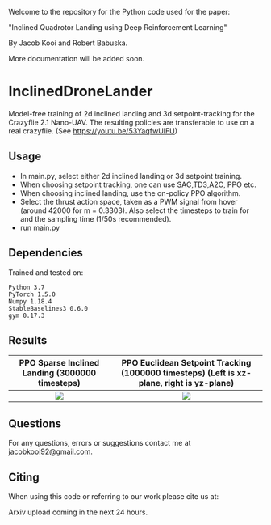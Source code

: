 Welcome to the repository for the Python code used for the paper:

"Inclined Quadrotor Landing using Deep Reinforcement Learning"

By Jacob Kooi and Robert Babuska.

More documentation will be added soon.


# InclinedDroneLander

Model-free training of 2d inclined landing and 3d setpoint-tracking for the Crazyflie 2.1 Nano-UAV. The resulting policies are transferable to use on a real crazyflie. (See https://youtu.be/53YaqfwUIFU)

## Usage

- In main.py, select either 2d inclined landing or 3d setpoint training.
- When choosing setpoint tracking, one can use SAC,TD3,A2C, PPO etc.
- When choosing inclined landing, use the on-policy PPO algorithm.
- Select the thrust action space, taken as a PWM signal from hover (around 42000 for m = 0.3303). Also select the timesteps to train for and the sampling time (1/50s recommended).
- run main.py



## Dependencies
Trained and tested on:
```
Python 3.7
PyTorch 1.5.0
Numpy 1.18.4
StableBaselines3 0.6.0
gym 0.17.3
```

## Results

PPO Sparse Inclined Landing (3000000 timesteps)           |  PPO Euclidean Setpoint Tracking (1000000 timesteps) (Left is xz-plane, right is yz-plane)
:-------------------------:|:-------------------------:
![](https://github.com/Jacobkooi/InclinedDroneLander/blob/master/Gifs/Gif_landing.gif) |  ![](https://github.com/Jacobkooi/InclinedDroneLander/blob/master/Gifs/Gif_setpoint.gif)

## Questions

For any questions, errors or suggestions contact me at jacobkooi92@gmail.com.

## Citing

When using this code or referring to our work please cite us at:

Arxiv upload coming in the next 24 hours.
